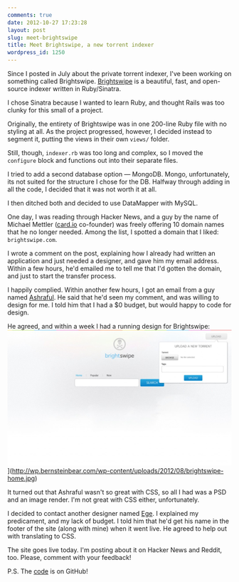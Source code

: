 ```yaml
---
comments: true
date: 2012-10-27 17:23:28
layout: post
slug: meet-brightswipe
title: Meet Brightswipe, a new torrent indexer
wordpress_id: 1250
---
```


Since I posted in July about the private torrent indexer, I've been working on something called Brightswipe. [Brightswipe](http://brightswipe.com) is a beautiful, fast, and open-source indexer written in Ruby/Sinatra.

I chose Sinatra because I wanted to learn Ruby, and thought Rails was too clunky for this small of a project.

Originally, the entirety of Brightswipe was in one 200-line Ruby file with no styling at all. As the project progressed, however, I decided instead to segment it, putting the views in their own `views/` folder.

Still, though, `indexer.rb` was too long and complex, so I moved the `configure` block and functions out into their separate files.

I tried to add a second database option — MongoDB. Mongo, unfortunately, its not suited for the structure I chose for the DB. Halfway through adding in all the code, I decided that it was not worth it at all.

I then ditched both and decided to use DataMapper with MySQL.

One day, I was reading through Hacker News, and a guy by the name of Michael Mettler ([card.io](http://card.io) co-founder) was freely offering 10 domain names that he no longer needed. Among the list, I spotted a domain that I liked: `brightswipe.com`.

I wrote a comment on the post, explaining how I already had written an application and just needed a designer, and gave him my email address. Within a few hours, he'd emailed me to tell me that I'd gotten the domain, and just to start the transfer process.

I happily complied. Within another few hours, I got an email from a guy named [Ashraful](http://madebyargon.com). He said that he'd seen my comment, and was willing to design for me. I told him that I had a $0 budget, but would happy to code for design.

He agreed, and within a week I had a running design for Brightswipe:
![](/assets/img/uploads/2012/08/brightswipe-home-1024x619.jpg)](http://wp.bernsteinbear.com/wp-content/uploads/2012/08/brightswipe-home.jpg)

It turned out that Ashraful wasn't so great with CSS, so all I had was a PSD and an image render. I'm not great with CSS either, unfortunately.

I decided to contact another designer named [Ege](http://egegorgulu.com). I explained my predicament, and my lack of budget. I told him that he'd get his name in the footer of the site (along with mine) when it went live. He agreed to help out with translating to CSS.

The site goes live today. I'm posting about it on Hacker News and Reddit, too. Please, comment with your feedback!

P.S. The [code](http://github.com/tekknolagi/indexer) is on GitHub!
